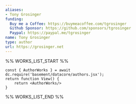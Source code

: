 ```yaml
---
aliases:
- Tony Grosinger
funding:
  Buy me a Coffee: https://buymeacoffee.com/tgrosinger
  Github Sponsor: https://github.com/sponsors/tgrosinger
  Paypal: https://paypal.me/tgrosinger
name: Tony Grosinger
type: author
url: https://grosinger.net
---
```



%% WORKS_LIST_START %%

```datacorejsx
const { AuthorWorks } = await dc.require('basement/datacore/authors.jsx');
return function View() {
    return <AuthorWorks/>
}
```
%% WORKS_LIST_END %%